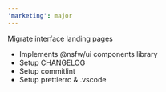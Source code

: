 ```yaml
---
'marketing': major
---
```


Migrate interface landing pages

- Implements @nsfw/ui components library
- Setup CHANGELOG
- Setup commitlint
- Setup prettierrc & .vscode
